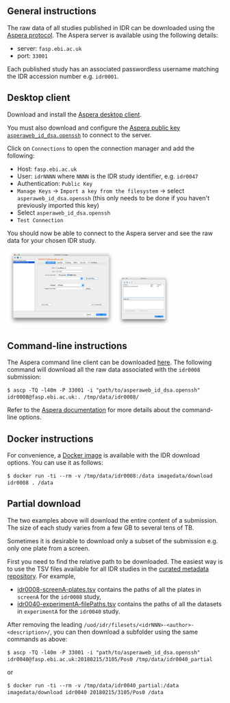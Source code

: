 ## General instructions

The raw data of all studies published in IDR can be downloaded using the
[Aspera protocol](https://asperasoft.com/technology/transport/fasp/). The
Aspera server is available using the following details:

- server: `fasp.ebi.ac.uk`
- port: `33001`

Each published study has an associated passwordless username matching the IDR
accession number e.g. `idr0001`.

## Desktop client

Download and install the [Aspera desktop client](https://downloads.asperasoft.com/en/downloads/2).

You must also download and configure the [Aspera public key `asperaweb_id_dsa.openssh`](img/aspera/asperaweb_id_dsa.openssh) to connect to the server.

Click on `Connections` to open the connection manager and add the following:

- Host: `fasp.ebi.ac.uk`
- User: `idrNNNN` where `NNNN` is the IDR study identifier, e.g. `idr0047`
- Authentication: `Public Key`
- `Manage Keys` → `Import a key from the filesystem` → select `asperaweb_id_dsa.openssh` (this only needs to be done if you haven't previously imported this key)
- Select `asperaweb_id_dsa.openssh`
- `Test Connection`

You should now be able to connect to the Aspera server and see the raw data for your chosen IDR study.

<img src="img/aspera/aspera-desktop-connection-manager.png" alt="Aspera Desktop connection manager" width="50%" />
<img src="img/aspera/aspera-desktop-ssh-keys.png" alt="Aspera Desktop SSH keys" width="25%" />


## Command-line instructions

The Aspera command line client can be downloaded
[here](https://downloads.asperasoft.com/en/downloads/2). The following command
will download all the raw data associated with the `idr0008` submission:

    $ ascp -TQ -l40m -P 33001 -i "path/to/asperaweb_id_dsa.openssh" idr0008@fasp.ebi.ac.uk:. /tmp/data/idr0008/

Refer to the [Aspera documentation](https://downloads.asperasoft.com/documentation/)
for more details about the command-line options.

## Docker instructions

For convenience, a
[Docker image](https://hub.docker.com/r/imagedata/download)
is available with the IDR download options. You can use it as follows:

    $ docker run -ti --rm -v /tmp/data/idr0008:/data imagedata/download idr0008 . /data

## Partial download

The two examples above will download the entire content of a submission. The 
size of each study varies from a few GB to several tens of TB.

Sometimes it is desirable to download only a subset of the submission e.g. only one plate from a screen.

First you need to find the relative path to be downloaded. The easiest way is
to use the TSV files available for all IDR studies in the 
[curated metadata repository](https://github.com/IDR/idr-metadata). For example,

- [idr0008-screenA-plates.tsv](https://github.com/IDR/idr0008-rohn-actinome/blob/master/screenA/idr0008-screenA-plates.tsv)
    contains the paths of all the plates in `screenA` for the `idr0008` study,
- [idr0040-experimentA-filePaths.tsv](https://github.com/IDR/idr0040-aymoz-singlecell/blob/master/experimentA/idr0040-experimentA-filePaths.tsv)
    contains the paths of all the datasets in `experimentA` for the `idr0040`
    study.

After removing the leading
`/uod/idr/filesets/<idrNNN>-<author>-<description>/`, you can then download a 
subfolder using the same commands as above:

    $ ascp -TQ -l40m -P 33001 -i "path/to/asperaweb_id_dsa.openssh" idr0040@fasp.ebi.ac.uk:20180215/3105/Pos0 /tmp/data/idr0040_partial

or

    $ docker run -ti --rm -v /tmp/data/idr0040_partial:/data imagedata/download idr0040 20180215/3105/Pos0 /data
